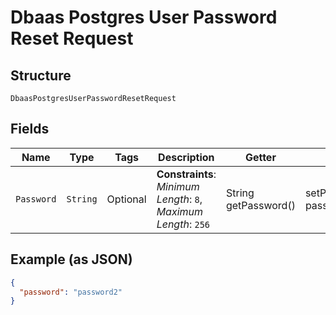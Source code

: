 
# Dbaas Postgres User Password Reset Request

## Structure

`DbaasPostgresUserPasswordResetRequest`

## Fields

| Name | Type | Tags | Description | Getter | Setter |
|  --- | --- | --- | --- | --- | --- |
| `Password` | `String` | Optional | **Constraints**: *Minimum Length*: `8`, *Maximum Length*: `256` | String getPassword() | setPassword(String password) |

## Example (as JSON)

```json
{
  "password": "password2"
}
```

